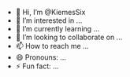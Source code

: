 - 👋 Hi, I’m @KiemesSix
- 👀 I’m interested in ...
- 🌱 I’m currently learning ...
- 💞️ I’m looking to collaborate on ...
- 📫 How to reach me ...
- 😄 Pronouns: ...
- ⚡ Fun fact: ...

<!---
KiemesSix/KiemesSix is a ✨ special ✨ repository because its `README.md` (this file) appears on your GitHub profile.
You can click the Preview link to take a look at your changes.
--->
